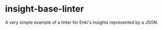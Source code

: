 # insight-base-linter
A very simple example of a linter for Enki's  insights represented by a JSON.
